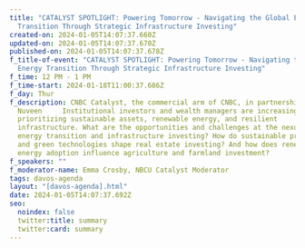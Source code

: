 ```yaml
---
title: "CATALYST SPOTLIGHT: Powering Tomorrow - Navigating the Global Energy
  Transition Through Strategic Infrastructure Investing"
created-on: 2024-01-05T14:07:37.660Z
updated-on: 2024-01-05T14:07:37.670Z
published-on: 2024-01-05T14:07:37.678Z
f_title-of-event: "CATALYST SPOTLIGHT: Powering Tomorrow - Navigating the Global
  Energy Transition Through Strategic Infrastructure Investing"
f_time: 12 PM - 1 PM
f_time-start: 2024-01-18T11:00:37.686Z
f_day: Thur
f_description: CNBC Catalyst, the commercial arm of CNBC, in partnership with
  Nuveen     Institutional investors and wealth managers are increasingly
  prioritizing sustainable assets, renewable energy, and resilient
  infrastructure. What are the opportunities and challenges at the nexus of the
  energy transition and infrastructure investing? How do sustainable practices
  and green technologies shape real estate investing? And how does renewable
  energy adoption influence agriculture and farmland investment?
f_speakers: ""
f_moderator-name: Emma Crosby, NBCU Catalyst Moderator
tags: davos-agenda
layout: "[davos-agenda].html"
date: 2024-01-05T14:07:37.692Z
seo:
  noindex: false
  twitter:title: summary
  twitter:card: summary
---
```

